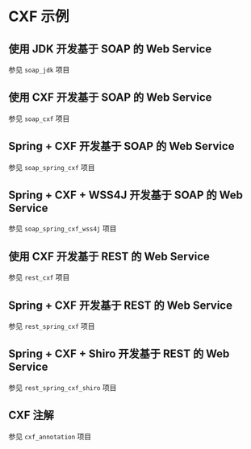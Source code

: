 # CXF 示例

## 使用 JDK 开发基于 SOAP 的 Web Service

参见 `soap_jdk` 项目

## 使用 CXF 开发基于 SOAP 的 Web Service

参见 `soap_cxf` 项目

## Spring + CXF 开发基于 SOAP 的 Web Service

参见 `soap_spring_cxf` 项目

## Spring + CXF + WSS4J 开发基于 SOAP 的 Web Service

参见 `soap_spring_cxf_wss4j` 项目

## 使用 CXF 开发基于 REST 的 Web Service

参见 `rest_cxf` 项目

## Spring + CXF 开发基于 REST 的 Web Service

参见 `rest_spring_cxf` 项目

## Spring + CXF + Shiro 开发基于 REST 的 Web Service

参见 `rest_spring_cxf_shiro` 项目

## CXF 注解

参见 `cxf_annotation` 项目